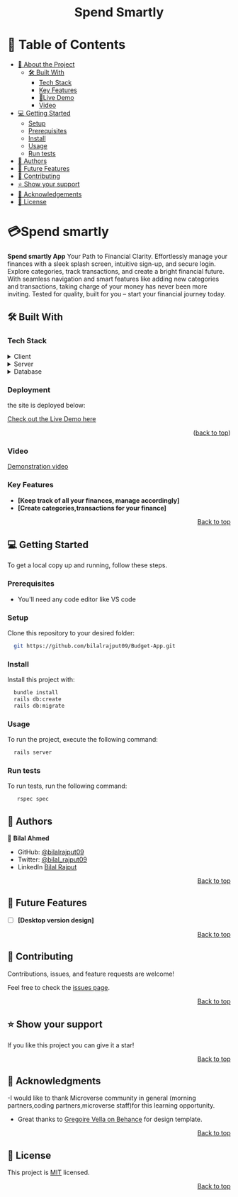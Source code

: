 <a name="readme-top"></a>

<div align="center">

  <h1><b>Spend Smartly</b></h1>

</div>

<!-- TABLE OF CONTENTS -->

# 📗 Table of Contents

- [📖 About the Project](#about-project)
  - [🛠 Built With](#built-with)
    - [Tech Stack](#tech-stack)
    - [Key Features](#key-features)
    - [🚀Live Demo](#href="https://spend-smartly.onrender.com/.)
    - [Video](#href="https://www.loom.com/share/8747306427bb4d94ab932f2dd7c88fbc?sid=cf1b51e3-8804-427e-8889-056a783e906f")
- [💻 Getting Started](#getting-started)
  - [Setup](#setup)
  - [Prerequisites](#prerequisites)
  - [Install](#install)
  - [Usage](#usage)
  - [Run tests](#run-tests)
- [👥 Authors](#authors)
- [🔭 Future Features](#future-features)
- [🤝 Contributing](#contributing)
- [⭐️ Show your support](#support)
- [🙏 Acknowledgements](#acknowledgements)
- [📝 License](#license)

<!-- PROJECT DESCRIPTION -->

# 💳Spend smartly <a name="about-project"></a>

**Spend smartly App** Your Path to Financial Clarity. Effortlessly manage your finances with a sleek splash screen, intuitive sign-up, and secure login. Explore categories, track transactions, and create a bright financial future. With seamless navigation and smart features like adding new categories and transactions, taking charge of your money has never been more inviting. Tested for quality, built for you – start your financial journey today.

## 🛠 Built With <a name="built-with"></a>

### Tech Stack <a name="tech-stack"></a>

<details>
  <summary>Client</summary>
  <ul>
    <li>Ruby on Rails</li>
  </ul>
</details>

<details>
  <summary>Server</summary>
  <ul>
    <li>localhost</li>
  </ul>
</details>

<details>
<summary>Database</summary>
  <ul>
    <li>PostgreSQL</li>
  </ul>
</details>

### Deployment

the site is deployed below:

<a href="https://budget-app-render-jjqs.onrender.com/"> Check out the Live Demo here</a>

<p align="right">(<a href="#readme-top">back to top</a>)</p>

### Video

<a href="#">Demonstration video</a>

<!-- Features -->

### Key Features <a name="key-features"></a>

- **[Keep track of all your finances, manage accordingly]**
- **[Create categories,transactions for your finance]**

<p align="right"><a href="#readme-top">Back to top</a></p>

<!-- GETTING STARTED -->

## 💻 Getting Started <a name="getting-started"></a>

To get a local copy up and running, follow these steps.

### Prerequisites

- You'll need any code editor like VS code

### Setup

Clone this repository to your desired folder:

```sh
  git https://github.com/bilalrajput09/Budget-App.git
```

### Install

Install this project with:

```sh
  bundle install
  rails db:create
  rails db:migrate
```

### Usage

To run the project, execute the following command:

```sh
  rails server
```

### Run tests

To run tests, run the following command:

```sh
   rspec spec
```

## 👥 Authors <a name="authors"></a>

👤 **Bilal Ahmed**

- GitHub: [@bilalrajput09](https://github.com/bilalrajput09)
- Twitter: [@bilal_rajput09](https://twitter.com/bilal_rajput09)
- LinkedIn [Bilal Rajput](https://www.linkedin.com/in/bilal-ahmed-18b12019a/)

<p align="right"><a href="#readme-top">Back to top</a></p>

## 🔭 Future Features <a name="future-features"></a>

- [ ] **[Desktop version design]**

<p align="right"><a href="#readme-top">Back to top</a></p>

<!-- CONTRIBUTING -->

## 🤝 Contributing <a name="contributing"></a>

Contributions, issues, and feature requests are welcome!

Feel free to check the [issues page](https://github.com/Christelle-12/Budget-manager/issues).

<p align="right"><a href="#readme-top">Back to top</a></p>

<!-- SUPPORT -->

## ⭐️ Show your support <a name="support"></a>

If you like this project you can give it a star!

<p align="right"><a href="#readme-top">Back to top</a></p>

<!-- ACKNOWLEDGEMENTS -->

## 🙏 Acknowledgments <a name="acknowledgements"></a>

-I would like to thank Microverse community in general (morning partners,coding partners,microverse staff)for this learning opportunity.

- Great thanks to [Gregoire Vella on Behance](https://www.behance.net/gallery/19759151/Snapscan-iOs-design-and-branding?tracking_source=) for design template.

<p align="right"><a href="#readme-top">Back to top</a></p>

<!-- FAQ (optional) -->

## 📝 License <a name="license"></a>

This project is [MIT](./license) licensed.

<p align="right"><a href="#readme-top">Back to top</a></p>
